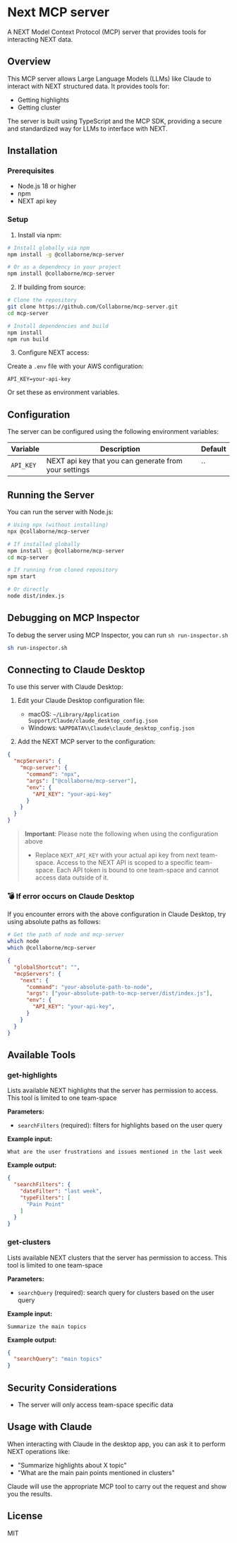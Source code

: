 # Next MCP server

A NEXT Model Context Protocol (MCP) server that provides tools for interacting
NEXT data.

## Overview

This MCP server allows Large Language Models (LLMs) like Claude to interact with
NEXT structured data. It provides tools for:

- Getting highlights
- Getting cluster

The server is built using TypeScript and the MCP SDK, providing a secure and standardized way for LLMs to interface with NEXT.

## Installation

### Prerequisites

- Node.js 18 or higher
- npm
- NEXT api key

### Setup

1. Install via npm:

```bash
# Install globally via npm
npm install -g @collaborne/mcp-server

# Or as a dependency in your project
npm install @collaborne/mcp-server
```

2. If building from source:

```bash
# Clone the repository
git clone https://github.com/Collaborne/mcp-server.git
cd mcp-server

# Install dependencies and build
npm install
npm run build
```

3. Configure NEXT access:

Create a `.env` file with your AWS configuration:

```
API_KEY=your-api-key
```

Or set these as environment variables.

## Configuration

The server can be configured using the following environment variables:

| Variable                | Description                                           | Default  |
| ----------------------- | -------------------------------------------------     | -------- |
| `API_KEY`               | NEXT api key that you can generate from your settings | ``       |

## Running the Server

You can run the server with Node.js:

```bash
# Using npx (without installing)
npx @collaborne/mcp-server

# If installed globally
npm install -g @collaborne/mcp-server
cd mcp-server

# If running from cloned repository
npm start

# Or directly
node dist/index.js
```

## Debugging on MCP Inspector

To debug the server using MCP Inspector, you can run `sh run-inspector.sh`

```bash
sh run-inspector.sh
```

## Connecting to Claude Desktop

To use this server with Claude Desktop:

1. Edit your Claude Desktop configuration file:

   - macOS: `~/Library/Application Support/Claude/claude_desktop_config.json`
   - Windows: `%APPDATA%\Claude\claude_desktop_config.json`

2. Add the NEXT MCP server to the configuration:

```json
{
  "mcpServers": {
    "mcp-server": {
      "command": "npx",
      "args": ["@collaborne/mcp-server"],
      "env": {
        "API_KEY": "your-api-key"
      }
    }
  }
}
```

> **Important**: Please note the following when using the configuration above
>
> - Replace `NEXT_API_KEY` with your actual api key from next team-space. Access to the NEXT API is scoped to a specific team-space. Each API token is bound to one team-space and cannot access data outside of it.

### 💣 If error occurs on Claude Desktop

If you encounter errors with the above configuration in Claude Desktop, try using absolute paths as follows:

```bash
# Get the path of node and mcp-server
which node
which @collaborne/mcp-server
```

```json
{
  "globalShortcut": "",
  "mcpServers": {
    "next": {
      "command": "your-absolute-path-to-node",
      "args": ["your-absolute-path-to-mcp-server/dist/index.js"],
      "env": {
        "API_KEY": "your-api-key",
      }
    }
  }
}
```

## Available Tools

### get-highlights

Lists available NEXT highlights that the server has permission to access. This
tool is limited to one team-space

**Parameters:**

- `searchFilters` (required): filters for highlights based on the user query

**Example input:**

```
What are the user frustrations and issues mentioned in the last week 
```

**Example output:**

```json
{
  "searchFilters": {
    "dateFilter": "last week",
    "typeFilters": [
      "Pain Point"
    ]
  }
}
```

### get-clusters 

Lists available NEXT clusters that the server has permission to access. This
tool is limited to one team-space

**Parameters:**

- `searchQuery` (required): search query for clusters based on the user query

**Example input:**

```
Summarize the main topics 
```

**Example output:**

```json
{
  "searchQuery": "main topics"
}
```

## Security Considerations

- The server will only access team-space specific data

## Usage with Claude

When interacting with Claude in the desktop app, you can ask it to perform NEXT operations like:

- "Summarize highlights about X topic"
- "What are the main pain points mentioned in clusters"

Claude will use the appropriate MCP tool to carry out the request and show you the results.

## License

MIT
